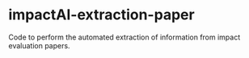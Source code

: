# impactAI-extraction-paper
Code to perform the automated extraction of information from impact evaluation papers.
